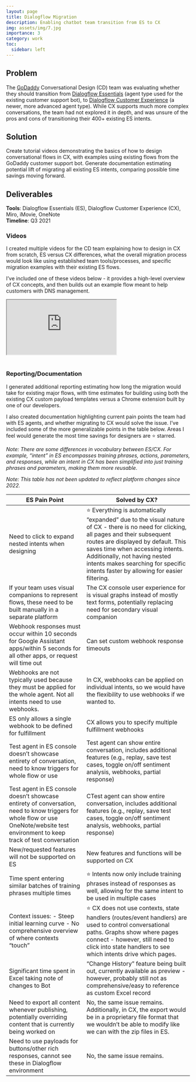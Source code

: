 ```yaml
---
layout: page
title: Dialogflow Migration
description: Enabling chatbot team transition from ES to CX
img: assets/img/7.jpg
importance: 3
category: work
toc:
  sidebar: left
---
```

## Problem
The [GoDaddy](https://www.godaddy.com/) Conversational Design (CD) team was evaluating whether they should transition from [Dialogflow Essentials](https://cloud.google.com/dialogflow/es/docs) (agent type used for the existing customer support bot), to [Dialogflow Customer Experience](https://cloud.google.com/dialogflow/cx/docs) (a newer, more advanced agent type). While CX supports much more complex conversations, the team had not explored it in depth, and was unsure of the pros and cons of transitioning their 400+ existing ES intents.

## Solution
Create tutorial videos demonstrating the basics of how to design conversational flows in CX, with examples using existing flows from the GoDaddy customer support bot. Generate documentation estimating potential lift of migrating all existing ES intents, comparing possible time savings moving forward. 

## Deliverables
<strong>Tools</strong>: Dialogflow Essentials (ES), Dialogflow Customer Experience (CX), Miro, iMovie, OneNote <br>
<strong>Timeline</strong>: Q3 2021 

### Videos
I created multiple videos for the CD team explaining how to design in CX from scratch, ES versus CX differences, what the overall migration process would look like using established team tools/processes, and specific migration examples with their existing ES flows. 

I’ve included one of these videos below - it provides a high-level overview of CX concepts, and then builds out an example flow meant to help customers with DNS management.  


<div class="embed-responsive embed-responsive-16by9">
  <iframe class="embed-responsive-item" src="https://www.youtube.com/embed/sQcPesDUk9c" allowfullscreen=""></iframe>
</div>
<br>

### Reporting/Documentation

I generated additional reporting estimating how long the migration would take for existing major flows, with time estimates for building using both the existing CX custom payload templates versus a Chrome extension built by one of our developers. 

I also created documentation highlighting current pain points the team had with ES agents, and whether migrating to CX would solve the issue. I’ve included some of the more generalizable points in the table below. Areas I feel would generate the most time savings for designers are &#11088; starred. 

_Note: There are some differences in vocabulary between ES/CX. For example, “intent” in ES encompasses training phrases, actions, parameters, and responses, while an intent in CX has been simplified into just training phrases and parameters, making them more reusable._

_Note: This table has not been updated to reflect platform changes since 2022._

<table class="table table-bordered">
  <thead class="thead-light">
    <tr>
      <th scope="col">ES Pain Point</th>
      <th scope="col">Solved by CX?</th>
    </tr>
  </thead>
  <tbody>
    <tr>
      <td>Need to click to expand nested intents when designing </td>
      <td>&#11088; Everything is automatically “expanded” due to the visual nature of CX - there is no need for clicking, all pages and their subsequent routes are displayed by default. This saves time when accessing intents. Additionally, not having nested intents makes searching for specific intents faster by allowing for easier filtering.</td>
    </tr>
    <tr>
      <td>If your team uses visual companions to represent flows, these need to be built manually in a separate platform</td>
      <td>The CX console user experience for is visual graphs instead of mostly text forms, potentially replacing need for secondary visual companion</td>
    </tr>
    <tr>
      <td>Webhook responses must occur within 10 seconds for Google Assistant apps/within 5 seconds for all other apps, or request will time out </td>
      <td>Can set custom webhook response timeouts</td>
    </tr>
    <tr>
      <td>Webhooks are not typically used because they must be applied for the whole agent. Not all intents need to use webhooks.</td>
      <td>In CX, webhooks can be applied on individual intents, so we would have the flexibility to use webhooks if we wanted to.</td>
    </tr>
    <tr>
      <td>ES only allows a single webhook to be defined for fulfillment</td>
      <td>CX allows you to specify multiple fulfillment webhooks</td>
    </tr>
    <tr>
      <td>Test agent in ES console doesn’t showcase entirety of conversation, need to know triggers for whole flow or use </td>
      <td>Test agent can show entire conversation, includes additional features (e.g., replay, save test cases, toggle on/off sentiment analysis, webhooks, partial response)</td>
    </tr>
    <tr>
      <td>Test agent in ES console doesn’t showcase entirety of conversation, need to know triggers for whole flow or use OneNote/website test environment to keep track of test conversation</td>
      <td>CTest agent can show entire conversation, includes additional features (e.g., replay, save test cases, toggle on/off sentiment analysis, webhooks, partial response)</td>
    </tr>
    <tr>
      <td>New/requested features will not be supported on ES</td>
      <td>New features and functions will be supported on CX</td>
    </tr>
    <tr>
      <td>Time spent entering similar batches of training phrases multiple times</td>
      <td>&#11088; Intents now only include training phrases instead of responses as well, allowing for the same intent to be used in multiple cases</td>
    </tr>
    <tr>
      <td>Context issues:
        - Steep initial learning curve
        - No comprehensive overview of where contexts “touch”</td>
      <td>&#11088; CX does not use contexts, state handlers (routes/event handlers) are used to control conversational paths. Graphs show where pages connect - however, still need to click into state handlers to see which intents drive which pages.</td>
    </tr>
    <tr>
      <td>Significant time spent in Excel taking note of changes to Bot</td>
      <td>“Change History” feature being built out, currently available as preview - however, probably still not as comprehensive/easy to reference as custom Excel record</td>
    </tr>
    <tr>
      <td>Need to export all content whenever publishing, potentially overriding content that is currently being worked on</td>
      <td>No, the same issue remains. Additionally, in CX, the export would be in a proprietary file format that we wouldn’t be able to modify like we can with the zip files in ES. </td>
    </tr>
    <tr>
      <td>Need to use payloads for buttons/other rich responses, cannot see these in Dialogflow environment</td>
      <td>No, the same issue remains.</td>
    </tr>
  </tbody>
</table>

